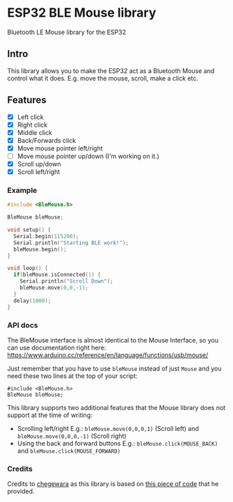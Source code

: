 # ESP32 BLE Mouse library

Bluetooth LE Mouse library for the ESP32  

## Intro

This library allows you to make the ESP32 act as a Bluetooth Mouse and control what it does. E.g. move the mouse, scroll, make a click etc.

## Features

 - [x] Left click
 - [x] Right click
 - [x] Middle click
 - [x] Back/Forwards click
 - [x] Move mouse pointer left/right
 - [ ] Move mouse pointer up/down (I'm working on it.)
 - [x] Scroll up/down
 - [x] Scroll left/right

### Example

``` C++
#include <BleMouse.h>

BleMouse bleMouse;

void setup() {
  Serial.begin(115200);
  Serial.println("Starting BLE work!");
  bleMouse.begin();
}

void loop() {
  if(bleMouse.isConnected()) {
    Serial.println("Scroll Down");
    bleMouse.move(0,0,-1);
  }
  delay(1000);
}
```

### API docs
The BleMouse interface is almost identical to the Mouse Interface, so you can use documentation right here:
https://www.arduino.cc/reference/en/language/functions/usb/mouse/

Just remember that you have to use `bleMouse` instead of just `Mouse` and you need these two lines at the top of your script:
```
#include <BleMouse.h>
BleMouse bleMouse;
```

This library supports two additional features that the Mouse library does not support at the time of writing:

- Scrolling left/right E.g.: `bleMouse.move(0,0,0,1)` (Scroll left) and `bleMouse.move(0,0,0,-1)` (Scroll right)
- Using the back and forward buttons E.g.: `bleMouse.click(MOUSE_BACK)` and `bleMouse.click(MOUSE_FORWARD)`

### Credits

Credits to [chegewara](https://github.com/chegewara) as this library is based on [this piece of code](https://github.com/nkolban/esp32-snippets/issues/230#issuecomment-473135679) that he provided.